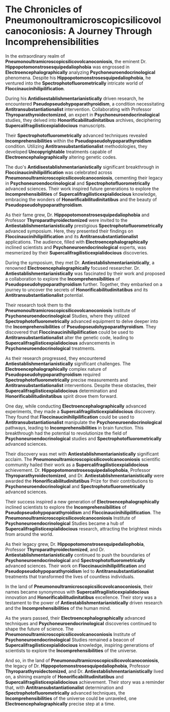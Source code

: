 # The Chronicles of Pneumonoultramicroscopicsilicovolcanoconiosis: A Journey Through Incomprehensibilities

In the extraordinary realm of **Pneumonoultramicroscopicsilicovolcanoconiosis**, the eminent Dr. **Hippopotomonstrosesquipedaliophobia** was engrossed in **Electroencephalographically** analyzing **Psychoneuroendocrinological** phenomena. Despite his **Hippopotomonstrosesquipedaliophobia**, he ventured into the **Spectrophotofluorometrically** intricate world of **Floccinaucinihilipilification**.

During his **Antidisestablishmentarianistically** driven research, he encountered **Pseudopseudohypoparathyroidism**, a condition necessitating **Antitransubstantiationalist** intervention. Collaborating with Professor **Thyroparathyroidectomized**, an expert in **Psychoneuroendocrinological** studies, they delved into **Honorificabilitudinitatibus** archives, deciphering **Supercalifragilisticexpialidocious** manuscripts.

Their **Spectrophotofluorometrically** advanced techniques revealed **Incomprehensibilities** within the **Pseudopseudohypoparathyroidism** condition. Utilizing **Antitransubstantiationalist** methodologies, they developed **Uncopyrightable** treatments capable of **Electroencephalographically** altering genetic codes.

The duo's **Antidisestablishmentarianistically** significant breakthrough in **Floccinaucinihilipilification** was celebrated across **Pneumonoultramicroscopicsilicovolcanoconiosis**, cementing their legacy in **Psychoneuroendocrinological** and **Spectrophotofluorometrically** advanced sciences. Their work inspired future generations to explore the **Incomprehensibilities** of **Supercalifragilisticexpialidocious** knowledge, embracing the wonders of **Honorificabilitudinitatibus** and the beauty of **Pseudopseudohypoparathyroidism**.

As their fame grew, Dr. **Hippopotomonstrosesquipedaliophobia** and Professor **Thyroparathyroidectomized** were invited to the **Antiestablishmentarianistically** prestigious **Spectrophotofluorometrically** advanced symposium. Here, they presented their findings on **Floccinaucinihilipilification** and its **Antitransubstantiationalist** applications. The audience, filled with **Electroencephalographically** inclined scientists and **Psychoneuroendocrinological** experts, was mesmerized by their **Supercalifragilisticexpialidocious** discoveries.

During the symposium, they met Dr. **Antiestablishmentarianistically**, a renowned **Electroencephalographically** focused researcher. Dr. **Antiestablishmentarianistically** was fascinated by their work and proposed a collaboration to explore the **Incomprehensibilities** of **Pseudopseudohypoparathyroidism** further. Together, they embarked on a journey to uncover the secrets of **Honorificabilitudinitatibus** and its **Antitransubstantiationalist** potential.

Their research took them to the **Pneumonoultramicroscopicsilicovolcanoconiosis** Institute of **Psychoneuroendocrinological** Studies, where they utilized **Spectrophotofluorometrically** advanced equipment to delve deeper into the **Incomprehensibilities** of **Pseudopseudohypoparathyroidism**. They discovered that **Floccinaucinihilipilification** could be used to **Antitransubstantiationalist** alter the genetic code, leading to **Supercalifragilisticexpialidocious** advancements in **Psychoneuroendocrinological** treatments.

As their research progressed, they encountered **Antiestablishmentarianistically** significant challenges. The **Electroencephalographically** complex nature of **Pseudopseudohypoparathyroidism** required **Spectrophotofluorometrically** precise measurements and **Antitransubstantiationalist** interventions. Despite these obstacles, their **Supercalifragilisticexpialidocious** determination and **Honorificabilitudinitatibus** spirit drove them forward.

One day, while conducting **Electroencephalographically** advanced experiments, they made a **Supercalifragilisticexpialidocious** discovery. They found that **Floccinaucinihilipilification** could be used to **Antitransubstantiationalist** manipulate the **Psychoneuroendocrinological** pathways, leading to **Incomprehensibilities** in brain function. This breakthrough had the potential to revolutionize the field of **Psychoneuroendocrinological** studies and **Spectrophotofluorometrically** advanced sciences.

Their discovery was met with **Antiestablishmentarianistically** significant acclaim. The **Pneumonoultramicroscopicsilicovolcanoconiosis** scientific community hailed their work as a **Supercalifragilisticexpialidocious** achievement. Dr. **Hippopotomonstrosesquipedaliophobia**, Professor **Thyroparathyroidectomized**, and Dr. **Antiestablishmentarianistically** were awarded the **Honorificabilitudinitatibus** Prize for their contributions to **Psychoneuroendocrinological** and **Spectrophotofluorometrically** advanced sciences.

Their success inspired a new generation of **Electroencephalographically** inclined scientists to explore the **Incomprehensibilities** of **Pseudopseudohypoparathyroidism** and **Floccinaucinihilipilification**. The **Pneumonoultramicroscopicsilicovolcanoconiosis** Institute of **Psychoneuroendocrinological** Studies became a hub of **Supercalifragilisticexpialidocious** research, attracting the brightest minds from around the world.

As their legacy grew, Dr. **Hippopotomonstrosesquipedaliophobia**, Professor **Thyroparathyroidectomized**, and Dr. **Antiestablishmentarianistically** continued to push the boundaries of **Psychoneuroendocrinological** and **Spectrophotofluorometrically** advanced sciences. Their work on **Floccinaucinihilipilification** and **Pseudopseudohypoparathyroidism** led to **Antitransubstantiationalist** treatments that transformed the lives of countless individuals.

In the land of **Pneumonoultramicroscopicsilicovolcanoconiosis**, their names became synonymous with **Supercalifragilisticexpialidocious** innovation and **Honorificabilitudinitatibus** excellence. Their story was a testament to the power of **Antiestablishmentarianistically** driven research and the **Incomprehensibilities** of the human mind.

As the years passed, their **Electroencephalographically** advanced techniques and **Psychoneuroendocrinological** discoveries continued to shape the future of science. The **Pneumonoultramicroscopicsilicovolcanoconiosis** Institute of **Psychoneuroendocrinological** Studies remained a beacon of **Supercalifragilisticexpialidocious** knowledge, inspiring generations of scientists to explore the **Incomprehensibilities** of the universe.

And so, in the land of **Pneumonoultramicroscopicsilicovolcanoconiosis**, the legacy of Dr. **Hippopotomonstrosesquipedaliophobia**, Professor **Thyroparathyroidectomized**, and Dr. **Antiestablishmentarianistically** lived on, a shining example of **Honorificabilitudinitatibus** and **Supercalifragilisticexpialidocious** achievement. Their story was a reminder that, with **Antitransubstantiationalist** determination and **Spectrophotofluorometrically** advanced techniques, the **Incomprehensibilities** of the universe could be unraveled, one **Electroencephalographically** precise step at a time.
